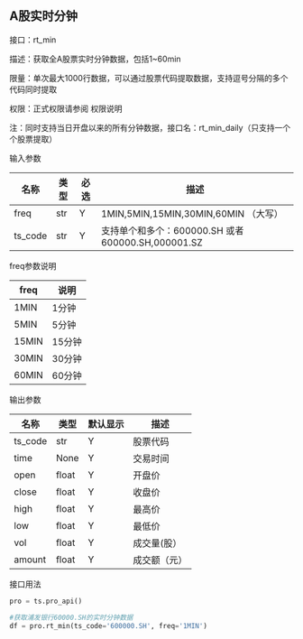 ## A股实时分钟

接口：rt_min

描述：获取全A股票实时分钟数据，包括1~60min

限量：单次最大1000行数据，可以通过股票代码提取数据，支持逗号分隔的多个代码同时提取

权限：正式权限请参阅 权限说明 

注：同时支持当日开盘以来的所有分钟数据，接口名：rt_min_daily（只支持一个个股票提取）

输入参数

| 名称 | 类型 | 必选 | 描述 |
| --- | --- | --- | --- |
| freq | str | Y | 1MIN,5MIN,15MIN,30MIN,60MIN （大写） |
| ts_code | str | Y | 支持单个和多个：600000.SH 或者 600000.SH,000001.SZ |

freq参数说明

| freq | 说明 |
| --- | --- |
| 1MIN | 1分钟 |
| 5MIN | 5分钟 |
| 15MIN | 15分钟 |
| 30MIN | 30分钟 |
| 60MIN | 60分钟 |

输出参数

| 名称 | 类型 | 默认显示 | 描述 |
| --- | --- | --- | --- |
| ts_code | str | Y | 股票代码 |
| time | None | Y | 交易时间 |
| open | float | Y | 开盘价 |
| close | float | Y | 收盘价 |
| high | float | Y | 最高价 |
| low | float | Y | 最低价 |
| vol | float | Y | 成交量(股） |
| amount | float | Y | 成交额（元） |

接口用法

```python
pro = ts.pro_api()

#获取浦发银行60000.SH的实时分钟数据
df = pro.rt_min(ts_code='600000.SH', freq='1MIN')
```